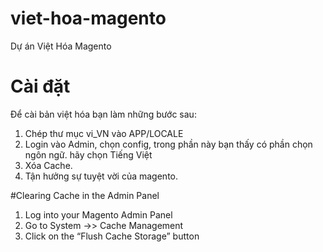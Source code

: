 # viet-hoa-magento
Dự án Việt Hóa Magento

# Cài đặt
Để cài bản việt hóa bạn làm những bước sau:
1. Chép thư mục vi_VN vào APP/LOCALE
2. Login vào Admin, chọn config, trong phần này bạn thấy có phần chọn ngôn ngữ. hãy chọn Tiếng Việt
3. Xóa Cache.
4. Tận hưởng sự tuyệt vời của magento. 

#Clearing Cache in the Admin Panel
1. Log into your Magento Admin Panel
2. Go to System ->> Cache Management
3. Click on the “Flush Cache Storage” button
